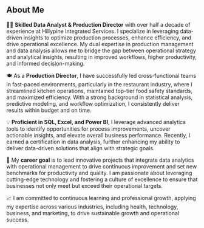 ## About Me

👨‍💼 **Skilled Data Analyst & Production Director** with over half a decade of experience at Hillypine Integrated Services. I specialize in leveraging data-driven insights to optimize production processes, enhance efficiency, and drive operational excellence. My dual expertise in production management and data analysis allows me to bridge the gap between operational strategy and analytical insights, resulting in improved workflows, higher productivity, and informed decision-making.

🍽️ As a **Production Director**, I have successfully led cross-functional teams in fast-paced environments, particularly in the restaurant industry, where I streamlined kitchen operations, maintained top-tier food safety standards, and maximized efficiency. With a strong background in statistical analysis, predictive modeling, and workflow optimization, I consistently deliver results within budget and on time.

💡 **Proficient in SQL, Excel, and Power BI**, I leverage advanced analytics tools to identify opportunities for process improvements, uncover actionable insights, and elevate overall business performance. Recently, I earned a certification in data analysis, further enhancing my ability to deliver data-driven solutions that align with strategic goals.

🎯 My **career goal** is to lead innovative projects that integrate data analytics with operational management to drive continuous improvement and set new benchmarks for productivity and quality. I am passionate about leveraging cutting-edge technology and fostering a culture of excellence to ensure that businesses not only meet but exceed their operational targets.

📈 I am committed to continuous learning and professional growth, applying my expertise across various industries, including health, technology, business, and marketing, to drive sustainable growth and operational success.


<!---
Olufumitan/Olufumitan is a ✨ special ✨ repository because its `README.md` (this file) appears on your GitHub profile.
You can click the Preview link to take a look at your changes.
--->
